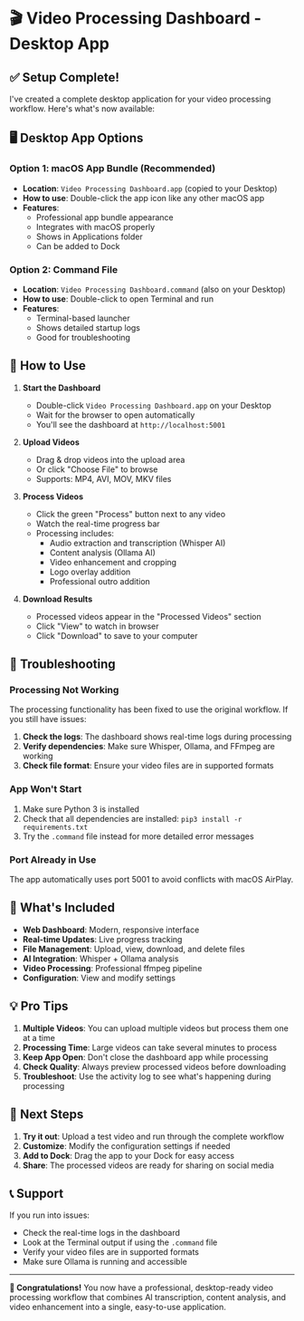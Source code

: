 # 🎬 Video Processing Dashboard - Desktop App

## ✅ Setup Complete!

I've created a complete desktop application for your video processing workflow. Here's what's now available:

## 🖥️ Desktop App Options

### Option 1: macOS App Bundle (Recommended)
- **Location**: `Video Processing Dashboard.app` (copied to your Desktop)
- **How to use**: Double-click the app icon like any other macOS app
- **Features**: 
  - Professional app bundle appearance
  - Integrates with macOS properly
  - Shows in Applications folder
  - Can be added to Dock

### Option 2: Command File
- **Location**: `Video Processing Dashboard.command` (also on your Desktop)
- **How to use**: Double-click to open Terminal and run
- **Features**:
  - Terminal-based launcher
  - Shows detailed startup logs
  - Good for troubleshooting

## 🚀 How to Use

1. **Start the Dashboard**
   - Double-click `Video Processing Dashboard.app` on your Desktop
   - Wait for the browser to open automatically
   - You'll see the dashboard at `http://localhost:5001`

2. **Upload Videos**
   - Drag & drop videos into the upload area
   - Or click "Choose File" to browse
   - Supports: MP4, AVI, MOV, MKV files

3. **Process Videos**
   - Click the green "Process" button next to any video
   - Watch the real-time progress bar
   - Processing includes:
     - Audio extraction and transcription (Whisper AI)
     - Content analysis (Ollama AI)
     - Video enhancement and cropping
     - Logo overlay addition
     - Professional outro addition

4. **Download Results**
   - Processed videos appear in the "Processed Videos" section
   - Click "View" to watch in browser
   - Click "Download" to save to your computer

## 🔧 Troubleshooting

### Processing Not Working
The processing functionality has been fixed to use the original workflow. If you still have issues:

1. **Check the logs**: The dashboard shows real-time logs during processing
2. **Verify dependencies**: Make sure Whisper, Ollama, and FFmpeg are working
3. **Check file format**: Ensure your video files are in supported formats

### App Won't Start
1. Make sure Python 3 is installed
2. Check that all dependencies are installed: `pip3 install -r requirements.txt`
3. Try the `.command` file instead for more detailed error messages

### Port Already in Use
The app automatically uses port 5001 to avoid conflicts with macOS AirPlay.

## 📁 What's Included

- **Web Dashboard**: Modern, responsive interface
- **Real-time Updates**: Live progress tracking
- **File Management**: Upload, view, download, and delete files
- **AI Integration**: Whisper + Ollama analysis
- **Video Processing**: Professional ffmpeg pipeline
- **Configuration**: View and modify settings

## 💡 Pro Tips

1. **Multiple Videos**: You can upload multiple videos but process them one at a time
2. **Processing Time**: Large videos can take several minutes to process
3. **Keep App Open**: Don't close the dashboard app while processing
4. **Check Quality**: Always preview processed videos before downloading
5. **Troubleshoot**: Use the activity log to see what's happening during processing

## 🎯 Next Steps

1. **Try it out**: Upload a test video and run through the complete workflow
2. **Customize**: Modify the configuration settings if needed
3. **Add to Dock**: Drag the app to your Dock for easy access
4. **Share**: The processed videos are ready for sharing on social media

## 📞 Support

If you run into issues:
- Check the real-time logs in the dashboard
- Look at the Terminal output if using the `.command` file
- Verify your video files are in supported formats
- Make sure Ollama is running and accessible

---

**🎉 Congratulations!** You now have a professional, desktop-ready video processing workflow that combines AI transcription, content analysis, and video enhancement into a single, easy-to-use application. 